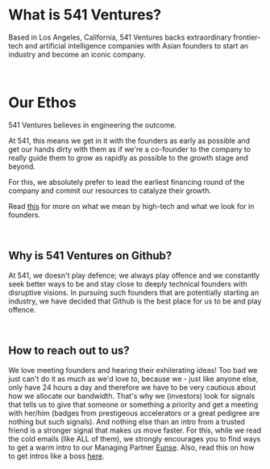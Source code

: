 # What is 541 Ventures?

Based in Los Angeles, California, 541 Ventures backs extraordinary frontier-tech and artificial intelligence companies with Asian founders to start an industry and become an iconic company.

<br/>

# Our Ethos

541 Ventures believes in engineering the outcome.

At 541, this means we get in it with the founders as early as possible and get our hands dirty with them as if we're a co-founder to the company to really guide them to grow as rapidly as possible to the growth stage and beyond.

For this, we absolutely prefer to lead the earliest financing round of the company and commit our resources to catalyze their growth.

Read [this](https://github.com/541VC/541/blob/main/Our_Thesis.md) for more on what we mean by high-tech and what we look for in founders.

<br/>

## Why is 541 Ventures on Github?

At 541, we doesn't play defence; we always play offence and we constantly seek better ways to be and stay close to deeply technical founders with disruptive visions.
In pursuing such founders that are potentially starting an industry, we have decided that Github is the best place for us to be and play offence.

<br/>

## How to reach out to us?

We love meeting founders and hearing their exhilerating ideas! Too bad we just can't do it as much as we'd love to, because we - just like anyone else, only have 24 hours a day and therefore we have to be very cautious about how we allocate our bandwidth.
That's why we (investors) look for signals that tells us to give that someone or something a priority and get a meeting with her/him (badges from prestigeous accelerators or a great pedigree are nothing but such signals). And nothing else than an intro from a trusted friend is a stronger signal that makes us move faster. For this, while we read the cold emails (like ALL of them), we strongly encourages you to find ways to get a warm intro to our Managing Partner [Eunse](https://linkedin.com/in/eunse).  Also, read this on how to get intros like a boss [here](http://eun5e.com/2022/02/how-to-get-intros-like-a-boss/).

